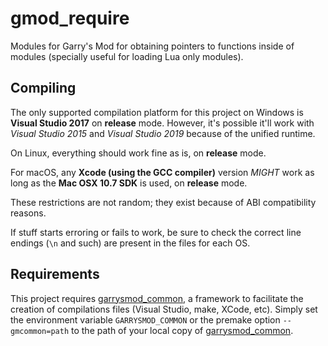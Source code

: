 # gmod\_require

Modules for Garry's Mod for obtaining pointers to functions inside of modules (specially useful for loading Lua only modules).

## Compiling

The only supported compilation platform for this project on Windows is **Visual Studio 2017** on **release** mode. However, it's possible it'll work with *Visual Studio 2015* and *Visual Studio 2019* because of the unified runtime.

On Linux, everything should work fine as is, on **release** mode.

For macOS, any **Xcode (using the GCC compiler)** version *MIGHT* work as long as the **Mac OSX 10.7 SDK** is used, on **release** mode.

These restrictions are not random; they exist because of ABI compatibility reasons.

If stuff starts erroring or fails to work, be sure to check the correct line endings (`\n` and such) are present in the files for each OS.

## Requirements

This project requires [garrysmod\_common][1], a framework to facilitate the creation of compilations files (Visual Studio, make, XCode, etc). Simply set the environment variable `GARRYSMOD_COMMON` or the premake option `--gmcommon=path` to the path of your local copy of [garrysmod\_common][1].

  [1]: https://github.com/danielga/garrysmod_common
